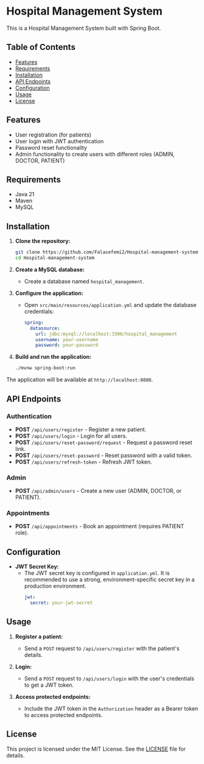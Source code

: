 # Hospital Management System

This is a Hospital Management System built with Spring Boot.

## Table of Contents

- [Features](#features)
- [Requirements](#requirements)
- [Installation](#installation)
- [API Endpoints](#api-endpoints)
- [Configuration](#configuration)
- [Usage](#usage)
- [License](#license)

## Features

- User registration (for patients)
- User login with JWT authentication
- Password reset functionality
- Admin functionality to create users with different roles (ADMIN, DOCTOR, PATIENT)

## Requirements

- Java 21
- Maven
- MySQL

## Installation

1. **Clone the repository:**
   ```bash
   git clone https://github.com/Falasefemi2/Hospital-management-system.git
   cd Hospital-management-system
   ```

2. **Create a MySQL database:**
   - Create a database named `hospital_management`.

3. **Configure the application:**
   - Open `src/main/resources/application.yml` and update the database credentials:
     ```yaml
     spring:
       datasource:
         url: jdbc:mysql://localhost:3306/hospital_management
         username: your-username
         password: your-password
     ```

4. **Build and run the application:**
   ```bash
   ./mvnw spring-boot:run
   ```

The application will be available at `http://localhost:8080`.

## API Endpoints

### Authentication

- **POST** `/api/users/register` - Register a new patient.
- **POST** `/api/users/login` - Login for all users.
- **POST** `/api/users/reset-password/request` - Request a password reset link.
- **POST** `/api/users/reset-password` - Reset password with a valid token.
- **POST** `/api/users/refresh-token` - Refresh JWT token.

### Admin

- **POST** `/api/admin/users` - Create a new user (ADMIN, DOCTOR, or PATIENT).

### Appointments

- **POST** `/api/appointments` - Book an appointment (requires PATIENT role).

## Configuration

- **JWT Secret Key:**
  - The JWT secret key is configured in `application.yml`. It is recommended to use a strong, environment-specific secret key in a production environment.
    ```yaml
    jwt:
      secret: your-jwt-secret
    ```

## Usage

1. **Register a patient:**
   - Send a `POST` request to `/api/users/register` with the patient's details.

2. **Login:**
   - Send a `POST` request to `/api/users/login` with the user's credentials to get a JWT token.

3. **Access protected endpoints:**
   - Include the JWT token in the `Authorization` header as a Bearer token to access protected endpoints.

## License

This project is licensed under the MIT License. See the [LICENSE](LICENSE) file for details.
